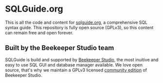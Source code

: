 # SQLGuide.org

This is all the code and content for [sqlguide.org](https://sqlguide.org), a comprehensive SQL syntax guide. This repository is fully open source (GPLv3), so this content can remain free and open forever.

## Built by the Beekeeper Studio team

SQLGuide is build and supported by [Beekeeper Studio](https://beekeeperstudio.io), the most inuitive and easy to use SQL GUI and database manager available. We love open source, that's why we maintain a GPLv3 licensed [community edition](https://github.com/beekeeper-studio/beekeeper-studio) of Beekeeper Studio.